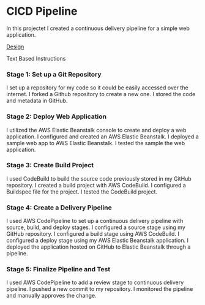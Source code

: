 # CICD Pipeline
In this projectet I created a continuous delivery pipeline for a simple web application. 

<a href = "https://app.diagrams.net/?tags=%7B%7D&lightbox=1&highlight=0000ff&edit=_blank&layers=1&nav=1&title=CICD%20Pipeline&dark=auto#R%3Cmxfile%20pages%3D%225%22%3E%3Cdiagram%20name%3D%22Page-1%22%20id%3D%22AiMyjcBlQRH93MUG0xyu%22%3E7VhRb9owEP41eSxyHAjwWCiwSV1VCW3TniqTmMSqE6eOA2G%2FfnZih7hJS9uhqptaVQJ%2Fvtxd7vt8tnG8eVKuOMribyzE1IEgLB3vyoHQBe5QfijkUCP%2BFNZAxElYQ%2BAIrMlvbJ7UaEFCnGushgRjVJDMBgOWpjgQFoY4Z3vbbMtoaAEZinAHWAeIdtGfJBRxjU5G4Ih%2FwSSKTWQX6JkEGWMN5DEK2b4FeQsH%2Bg70SuR4M0dh9r8354yJk2bGOCnnmKri23Vdvt1B8%2B4cp%2BJMPhfTm%2FhqV14f4uWv2cZ%2FWK7mNxc60A7RQpddl0wcDA%2BxSKj85spwO8wFkQxdow2mtywngrBUzm2YECyRBoiSSAGBTBtzCVBlOUPBfcRZkYZzRhmv3Hrb6q%2Fl9FI%2FK1gm0Vxwdt8QDxuk5QGACVgCNWP4VYMQ5TEO9UDOZOo1kjJSi2RAWD4eEKnYfFDkVYL6%2FWUOuHyy9u5LRPO4%2FCvMEiz4QY6155FekXpBetNRPd4f5e1rKG4p22BIL6iocfwqQUhbrYnzSmjUIyGfytxnWyYL2NaS%2F1AwM3GRVx3nUhrAcVZWmZh5%2BS1Sn2uhegQErvEo36F2Ws93tCpJFB2ppCzFfdrcEkof2fRo3cgyIWGowsz2MRF4naFAxdxLWUmsEnejuvfUlOtBS1TjYUdTrjfsimrkfmhR%2BR1RfVfr9ZNvDw5GFuFDH3QZB7DLuAc%2BNOPjDuM%2FbucdwvN7LIJY150VgpJU8m4OIAqUjT4ksupPM91HqOoq%2BgjkQjPWYfs2ErTPhwO1p2VVyK9BtQ92Z%2B92WdC3d03GU3fq94uyf0M0cqZ4W0le5k%2FS6LoaXXlA59wXwtoR31Wrvt2b3Em3OXnjnuYEx%2F6H1uq0o9UVEXGx%2BexP8rQCTrYnA%2F1D3clcip47KJ88HT%2FDpr3GG0n0Cqetk%2BoYPFssYV%2BP%2Bl1wPIiIuOM4U%2BkwWc53VsPI3qz%2BkyOv%2B4JrE07DS3ULVnRSlOcksBXQt0Rx2LkSn4%2BSVsnNHdo6EGqMY4oE2dl59PHwmlSOCd0yUl0KjPTg1G4X5jhrIuas4AHWT72C%2FBNxm%2FNvE%2FdR%2FxGIR1j8bVypAHRoec2Uv%2FwNDrWWGzrPvwIq2xM%2Fe5gsjj84eYs%2F%3C%2Fdiagram%3E%3Cdiagram%20name%3D%22Page%202%22%20id%3D%22OrOc9ZgoAe54ZaRRCo4O%22%3E7Zltc5s4EMc%2FjV%2FGw4MB%2B2X8lOtcruc7T68vPQrIoDFGVMixk09%2FK5AwstTSXNvUvUnqjqO%2FhLRof9pdyMCf7U93DJXZHzTB%2BcBzktPAnw88z3XcEXwJ5alRwonXCCkjSSM5Z2FNnrG6UqoHkuBKao3EKc05KXUxpkWBY65piDF61IdtaZ5oQolSbAjrGOWm%2BpEkPGvUceCc9d8wSTO1suvInj1Sg6VQZSihx47kLwZeOPD8Exr404HQ9I8%2FY5Ty3mFq8P40w7nYfLWvd399pMm7TyN3tdhs8f2Ks7i4aYxZfudZ211iuOCvvrok6hHlB%2Bk1ueP8Sbkx4%2FscfnNhuUfMOAEH36MHnK9oRTihBfQ9UM7pHgagnKRCiOFeMAMhFyOnKN6ljB6KZEZzyupp%2FW3905n0Vl7LaQlqxRndtdx4rdKZwXHGztIRPQoP0UhQleFENqCnFLexP6XijA0JraIhAeCr4aGqDZT3Dzbg0wW2PQ5xvwbES5%2FcYbrHnD1BWy4XyFMuD7k%2FCZr28XxkQillndOiNCQPadpO%2FCJKYKwE5fty5Vu4CnOwfbqlsKtdwMJPB6o6bqo6it3CAC8qT7Ulqh9%2BS8X3mou4AwPUjHAPzaRNvwEweJYb%2FBS0wDZgtyTPL8ZYDoBidU%2BSRCwzPWaE43WJYrHmEVgDrSa%2BRfGng%2Bb6nkZaNDJAc%2F2RSVrgXjVpI4O0D%2BJkv0FghcD3hoFGwSh0TAwcz8TAd64ag8DA4J%2FVzKCg2mEeZ9IZ9MBzUgAMqvwRIuSJhIArPu9%2Bm5dF%2FJEFmOuptlzWlofQsRoNRUos6yXfxXUaNXs3j2VsS33jaOJOQjup9nyqGM%2Fxtj4HYD8p0vu6NfcdabNtCS2h%2FnyAI0fjF%2BKYwa8fWcKYF4VXDXBoAHxHeHZ4eItkdhC8UAfBFsiU9AvFsai%2FIO%2Btwr%2FgYT0YtJhYYeqyU5fb08XSswWz5wPDw5TwDcOlMIfCbl4DIYGe6v4npfW4nxBcJLfiAV64OEdVRWKdCttRxonxNP%2BD3dRxg3onoNWdUmM4R5w86sbZfPMSU84GrSipH0gUo95EDyuqalYrVvTAYiyvegEQPeu2ZXa77kWc4oilmH%2FruoAFeurMWor5qv8woeS7decrnor3m%2BV8t37%2BczHHZORu49%2F%2Ffn8jX4988VRoxZ%2B8cegIpvCBy2fN%2FwCGzoQy9AKLaNMiU3TNYfDl2la4FG1aZIquOUy0lNW6aNOiwLT48mrXcrV7cTV8PlNLX1SU8G8JTjcSy2IeiVd%2FljK3fUek1aC9%2Be8rk14nIPbV76gqm9vakpOww17QM9wEh6acn0LTVthDOKvAvM0DRkXFUb67hlwZhv4vniutUcE1osKi2X0Qp%2B3%2Bv1XYdiaCsZ6S1KNXh4nIwoT32g9a9dieF%2F4qX53%2F1OIv%2FgU%3D%3C%2Fdiagram%3E%3Cdiagram%20name%3D%22Page%203%22%20id%3D%22GbP7lLlmJNy3qoYyyw-Q%22%3E7ZpdU%2BM2FIZ%2FTS7J2PJXfElCoGy3HWbotjO9YRRbcTQ4ltdWSNhf3yNbcixL1NBdlpQBwiR6JUvHOo%2BOjhwm3mJ7uKpwufmNpSSfICc9TLyLCUKu4%2FrwJpTHVglj1ApZRdNWco7CLf1G1JVS3dGU1FJrJc5YzmmpiwkrCpJwTcNVxfZ6szXLU00ocUYM4TbBuan%2BRVO%2BadVZ4Bz1XwjNNmpk15E1W6waS6He4JTte5K3nKBwgrwDnnjzidD0l7eoGOOjzVTj7WFBcjH5al7p0vWd3w%2Br6lO%2BxujX%2BJrl12etMZc%2FuNdulipS8J8%2BuiTqAec76TU54%2FxRuXHDtzl8cmG4B1JxCg7%2BjFckv2E15ZQVULdinLMtNMA5zYSQwL2QCoRctJzj5D6r2K5IFyxnVdOtt25%2Bep2ey2s5K0GtecXuO25Qp%2FR6cJyZc%2BmIGoWHKKS43pBUFqCmFLexPWRijU0pq6MpBeDr6a5uDJT3DzaQwwDbEYe4zwFx6JMrwraEV49QlsMFcpXLRe7FQVveH5dMKKVNb7UoDctFmnUdv4gSaCtB%2BbFceRauwhxsn68ZzGofsPDrjqmKs7qJYufQAEXlobFE1cOnTLzfchF3kOOpHuEe2k7begNg8Cw3%2BClYQWzArmmeD9pYFoBidUvTVAwz328oJ7clTsSYe2ANtIb4DsU3B831kEZa5BuguZ5vkha4J02ab5D2RazsDwisEHhoGmgU%2BKFjYuAgEwPPOWkMAgODP28WBgX1PeHJRjqD7XhOC4BBpT9ChH0ipeCKp91v87KIPzIBc5Eqy2Ft%2BxDe1%2F5UbIllM%2BR10myjZu3dQ5nYtr5ZFLtxaCfVvp8qxnOybtYB2E%2BL7HNTuvAcabNtCG1DfXuAI0fjF%2BKYwa8XWcIYisKTBjg0AL6ifLNbfUQyOwgo1EGwBTIl%2FY%2FiWDSekI9m4f%2FiYT0YdJhYYeqz06Tb8%2BUlsgWzb7uKTDPK7ypSCnMYzOYpEBLoW907Sa1n44SQIj0XB3jh4hzXNU10KmxLmaTGaf6V3dRzg3omoOWdUqtIjjl90I2z%2BeYlphwNumG0OZAoRlGshxWVNasRa7arEiKvegEQI%2BN2aXY37iBOcVxlhH%2FvuIAFfuz1Wor%2B6v%2FQoeS7c%2Bdbr4p4fFVoyZ%2B8cagI5vCCsRbtXwBNF0KZosAi2rTIFF2zGby5thGGok2LTNE1m4mSsloXbVoUmBYPr3YtV7uDq%2BH1RC49yCjh9xKcbmwsy4tIPPqzpLndMyItBx3d%2F5656fUC4lj%2Bjuuyva01PQg77Al9Rdrg0KbzcyjaEnsIZzWYd7ciuKg5zu9PYa8MQ%2B897pXqUXgvLCzb6Qdx3jngI8W2QxHM9D1Jnb16UEQWKNDJnLRuZn%2BEj1%2BvHr5cVXNv%2B%2FenmzPkn5lMGABYw9lrByFLTPGmCUvJakfFVy%2FDuBkF8aKJp088s3hzfnxHz6W8ODSDij%2B1hRX%2FpAlyDYIW4CYRUhpPfYQT%2B6ObOJhGw6ePM4OI2DV5OJ1Du5WHZ3yL9hOPZMhpzwpjIfC9Hd0gwdThUke5Vz66%2Bf4gzA2PjN93dHv9k1bTduQLc2XF8V8VvOU%2F%3C%2Fdiagram%3E%3Cdiagram%20name%3D%22Page%204%22%20id%3D%22fNIWJedymmZ7s61UN4_2%22%3E7Vtbc9o4FP41PMbj%2B%2BWxEJLtTHaXGWa7bV8ywhZGE4NcWwSSX7%2BSLTmWpcTJ5oJLaMkQfZJ1jn2%2BcxNk5EzW%2B8sC5Ks%2FcQKzkW0m%2B5FzPrJty7Rc%2BsaQuxrxI7sG0gIlNWQ%2BAHN0D8WVHN2iBJYcqyGCcUZQLoMx3mxgTCQMFAXeycuWOEskIAcpVIB5DDIV%2FRclZFWjoWc%2B4H9AlK6EZMvkM2sgFnOgXIEE71qQMx3Z%2Fsh29mDkjEcMk1%2FOpMCY9C4Ti9f7CczYwxfPNThbXU1N59sWTL6uv8%2F%2Fuvl7kZ%2FVyly88a7NUyrghny4dM6oW5BtudX4Eyd3wowrss7obxYVdwsLgqiBr8ACZjNcIoLwhs4tMCF4TReADKUMiOm9wIICGVs5BvFNWuDtJpngDBfVts6y%2Btfa9Au%2FluCcoiUp8E3DG7tBWjuYZmhemGxG0IMNElCuYMIHdCZnt7Hep8zHDITLwECU8KWxLSsF%2Bf1THeC%2BQ9seg1jPIWLXJpcQryEp7uiYi%2FO4l3MndyKvHu8eXMbn0KrlLQID3EnTZuMXsYSu5UR5W145Gl75GdV9vMT0qbYJ5v%2FaYjFxVlZR7AtdYAf5vtJEzNPfUvY%2BJyzu2KYrdqT3UG9azysEppYlCn82eAN1hF2iLOus0TiA4OoaJQkTM96tEIHzHMRM5o5yjWIV4xsqHpxolmNLTAtchWiW46pM86xBM81VmPYP8%2BwTCbQkcGzDk1jg%2BqZKA9NWaeCYg6aBp9Dg22yisKC8gSRecWPgLcnQhpJBlD8MpHkiQdQUj5tfZ2UWf3gBZtlizMXq8hDYla7BUmJeifwaV2lUnb2%2BzWNd6guDyIp8PVP1%2BVRwPIPLyg%2Bo%2FmiTXlWjc8fkOutESAn18AQOIom%2FtohqLf46gSaM2YE%2FaAL7CoEvEVltF6dIpieCLQLXE4FMQL9RHAv6C%2FLeKvwJC8vBoKGJlkxt7lTl9nh6YeuC2f22gEaKyHUBc6YOpk9zCAzx5FR3JKV12M8QuEm%2BsAaemTgDZYlimRU6V4aJ0s2%2Fs5laZhBnAlLdybECZoCgW1k5nW1eosqDQjOMqoZEcNSW84sr8ouQWOJtEUN%2B1QsI0SO3KbMbuZ04RUCRQvJauZQW4K61a872K%2F%2FHhpzfjTkP7RVRv1dIxR%2B%2FcTrhjemLyprUPx5dOmGIYXsaUIcFKmipy%2BibpZPQBXVYoIKWuoyNhNYyqMMCT9W4e7WludrqXE1fj9TSnYqS%2Fr%2BgRlcSy%2FQ8YEd%2FmjK3OSOSatDe%2FPfMpNcKiH31Oyjz%2BraWaM%2F00Bf0BayDQ13Oj%2BlQV9jTcFZS9a4XEGxKArKbIeRK33eOMVeKo%2FBWWJjWj5%2BC48YApxJbTwovlHNSYCqkCDSksIfdaVlWf67QxrP3jkKaoOIYMU7gYovYZy%2FdwBl40aQKqI8cWhycQK4pF1NO5KtRxTV0ccUdNoXUz00m1E4sqFSmOgUU%2FeFN5BlB9%2FwxVCgRWSohBt62W7oPPA7Xldlm3S70RsFja99okSnTS7Rz79y%2BuW4n0nXbxte1bwfstmBOLpY7gMpfc%2B9ndp%2Fez%2BIfZ2pZNfAMmqMcMnV%2BwyTqWXLEpCprSnNtEh1Mca4lkVqG8Rw6E8Y6pVE9I0xfZoSmWQuDIedQLR%2FUmuqpFKqaVLYStURx950NjNANBfCjAlzXF8D5vr3%2B%2FK49msEC0QfE2HQ6KFUOLDsfxDluR%2BI7ZVo%2FigzLszuyTSOKOl3ncWXcYdWXR0fmsEMo52PKRjvsfPsrNI%2BZxOp3dV5J4laQ96QQ%2F%2BHh%2FdN2XK4oRxvXCT%2FEdT5Zx%2FWM7wUcsetEx%2Bg5fiQfr39UBfXJPOdl35d4QVshuY3V4zZv6CGPN9PH5iGeENt4iHvykOd4SLW2509ghBYPf3zkTP8D%3C%2Fdiagram%3E%3Cdiagram%20name%3D%22Page%205%22%20id%3D%22evrxi7-8W0EKyl22oDAH%22%3E5Vpbd6M2EP41fgwHxP0xviTd093TtMlu26ccArKtY4woyJfk11cCCSMkx05qEm%2BdyzH6JCQx38xoZszAHi23t0WUz7%2FhBKYDYCbbgT0eAGAB16EfDHmuES8ENTArUFJD5g64Ry%2BQ3ynQFUpgybEaIhinBOUyGOMsgzGRsKgo8EYeNsVpIgF5NIMKcB9HqYr%2BiRIyr9HANXf4LxDN5mJly%2BQ9y0gM5kA5jxK8aUH2ZGCPCoxJfbXcjmDKhCfk8seXoQtHv78syvS3ML8Gv9rz5VU92c1bbmkeoYAZOe3UnMt1lK64vPizkmchwDlZpvTKGtjDNSwIoqL9Gj3B9A6XiCCc0b4nTAhe0gFRimYMiOlGYUGBlI0cRvFiVuBVloxwiotqWnta%2FbQmveb3EpxTtCQFXjSMgQZpzWCagXljsh5BDGskUTmHCW%2FQnpw9xnI7Y9ptIFz6BqKqVhqrstrgkaLlFLC9wm1LsbiobyFeQlI80yG8V5gNtxo7dOv2ZqeDHofmLfUTWMS1ftZMvGOWXnBy30C0rSHaS%2BmqwymmT95m3PtnhUXHVVkZ9DUdAPx8WwlM9NOrGfu8J8wEgemKGekG60nrfkWjqAiJQmiGM6jToClK084YjUYK5VmiJGHLDDdzROB9HsVszQ0ln2KVCja60Rfzlg0k6n1HYd6yHZV61%2BqJekeh%2FjvT%2FctixQaGK9HieKbKiwlUXmyzJ15chZcfdyOFlnIBSTzn0sErkqKMsiPOSgZS15YgKq79fOjEziyUn9YWEG2%2BrM51RpvSMZgXz6slv8SV51d7H9d5rPPWgR9aoadXHf0RIJQuhdNKMen%2BUTb7WrXGtsn3rFtCOgN60yg%2FlBQKCLtvKZTtawwd%2BF5PGuUpGnWLyHz1dGG2DoRpv2LqAvoQS%2FcPR1kHQ6tXRC6bS8Oblt02mVUMNZzcAJ25v6wKaMwQeSxgzraDqRx6pMyVvfOnx0vBYcpgllyzBIXJPI3KEsUyTf9F2WEiZTWq3FpycTWqLLACphFBazkX0gmLr3CHURUNNumf7OMc4ePEFCVeFTHkd7WTj85ETXTTTNSxNRIVM0iUiaiAo%2BfWsJwNKBV2G8G8n%2FDwMOHSUcx3QjvcIf2jjzOq%2F106dMQQA7gaUIf5Kmipw%2BiHpVuhC%2BowXwUtdRhriV3LoA7zXXXH3bstzd1W5276tyey6Zzv9PeGMdp1YpOxz7J2TdDRJJlSRHDQ1x7pYFu2fiiaisq8fqwp2rJ96MOrAtb2VAdXQ9rUhVnUpEu6vccnGGUlidJFj37Z8%2Bzz8suirNSy00ktDwoOG4lcVsDjuYHsXX014PE1LIG%2BAlHLUlhSKNFafN92qjE724hxAp9WiBUWu67Fd8NR5XL2JFl9MeqY8sFrh55qd46hszynL07VWuGICo6ZXSW7yzI56ggNv1tRCBSOQktlqLc0w9IV%2BT4waK1juCPcwplEtzSgkAkU0e5bo1vH6VhrN0zeE92eKna11BLfmbvbHOWQbed8PK5rydZMd6KJdLQet7dYR60Qco97J8R3WU7XNT2ZI000Gvgf6XHVittrHlcVsiw3Kq7i%2BS%2FWMAInEMDfFeA4ngDG2%2Fb48XO7dQcLRJ%2BN8fvzlh1Ap7RqO50pjnXMXhgalgs6k5lGGHYi374d9BEVwAsoJ4GgQ4X9zgMXBJ2vV4Pjykkn4%2FPk5cGW6buS4fdv9D9b2OaIk7nRouB9WvTpYdsRNcf%2FjxaFZ6VEXiiXTN59xHy2EgG1IHaiEETSIOuABp3a5bhnpS2umKfRFufstSV8iR%2Byh%2Bnkdr4ovl%2FBx%2Bj%2B4fbqCGU5%2FMLBvrL8noytk%2BBVw8f7kpSzK9RX3%2FPAYrKG9dc9e9Jap%2FcXymw592EFqI%2BrxWuVSS3yfouyVcTuu87zAq%2FZ5WUlqFanoqQpCVqWxk%2BdIkPVcgROHWK839G%2F5pDOxc973cSz454%2F38%2FT5u6V43r47sVte%2FIv%3C%2Fdiagram%3E%3C%2Fmxfile%3E">Design</a>

Text Based Instructions

### Stage 1: Set up a Git Repository

I set up a repository for my code so it could be easily accessed over the internet. I forked a Github repository to create a new one. I stored the code and metadata in GitHub.

### Stage 2: Deploy Web Application

I utilized the AWS Elastic Beanstalk console to create and deploy a web application. I configured and created an AWS Elastic Beanstalk. I deployed a sample web app to AWS Elastic Beanstalk. I tested the sample the web application. 

### Stage 3: Create Build Project

I used CodeBuild to build the source code previously stored in my GitHub repository. I created a build project with AWS CodeBuild. I configured a Buildspec file for the project. I tested the CodeBuild project.

### Stage 4: Create a Delivery Pipeline

I used AWS CodePipeline to set up a continuous delivery pipeline with source, build, and deploy stages. I configured a source stage using my GitHub repository. I configured a build stage using AWS CodeBuild. I configured a deploy stage using my AWS Elastic Beanstalk application. I deployed the application hosted on GitHub to Elastic Beanstalk through a pipeline. 

### Stage 5: Finalize Pipeline and Test

I used AWS CodePipeline to add a review stage to continuous delivery pipeline. I pushed a new commit to my repository. I monitored the pipeline and manually approves the change. 

